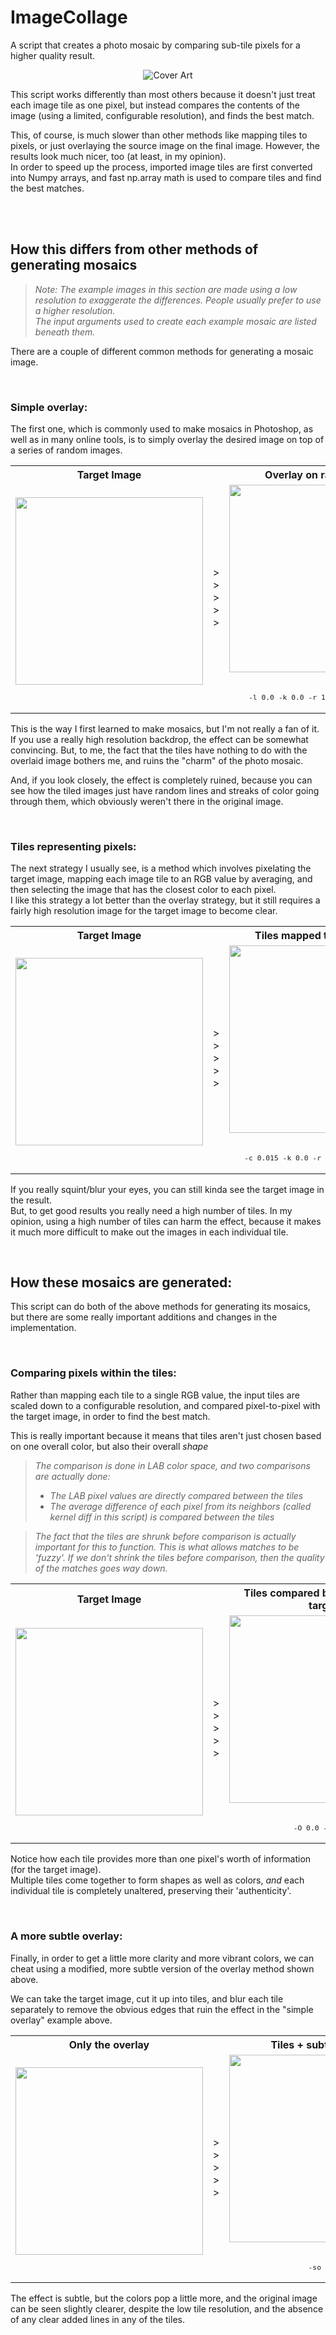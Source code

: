 # ImageCollage

A script that creates a photo mosaic by comparing sub-tile pixels for a higher quality result.

<p align="center">
  <img src="misc/images/cover.jpg" alt="Cover Art"/>
</p>

This script works differently than most others because it doesn't just treat each image tile as one pixel, but instead compares the contents of the image (using a limited, configurable resolution), and finds the best match.

This, of course, is much slower than other methods like mapping tiles to pixels, or just overlaying the source image on the final image. However, the results look much nicer, too (at least, in my opinion).  
In order to speed up the process, imported image tiles are first converted into Numpy arrays, and fast np.array math is used to compare tiles and find the best matches.

<br/><br/>

## How this differs from other methods of generating mosaics

> **Note:* The example images in this section are made using a low resolution to exaggerate the differences. People usually prefer to use a higher resolution.*  
> *The input arguments used to create each example mosaic are listed beneath them.*

There are a couple of different common methods for generating a mosaic image.  

<br/>

### Simple overlay:

The first one, which is commonly used to make mosaics in Photoshop, as well as in many online tools, is to simply overlay the desired image on top of a series of random images.  

<table>
  <tr>
    <th>Target Image</th>
    <th></th>
    <th>Overlay on random tiles</th>
  </tr>
  <tr>
    <td align=center>
      <img src="misc\images\example_image.jpg" height=300 > <br/>&nbsp
    </td>
    <td>></br>></br>></br>></br>></td>
    <td align=center>
      <img src="misc\images\collage_16x16_l0.0_k0.0_r1.0_O1.0_so0.0.jpg" height=300> 
      <br/><br/><sup>

`-l 0.0 -k 0.0 -r 1.0 -O 1.0 -so 0.0`

</sup></td>
  </tr>
</table>

This is the way I first learned to make mosaics, but I'm not really a fan of it.  
If you use a really high resolution backdrop, the effect can be somewhat convincing. But, to me, the fact that the tiles have nothing to do with the overlaid image bothers me, and ruins the "charm" of the photo mosaic.  

And, if you look closely, the effect is completely ruined, because you can see how the tiled images just have random lines and streaks of color going through them, which obviously weren't there in the original image.

<br/>


### Tiles representing pixels:

The next strategy I usually see, is a method which involves pixelating the target image, mapping each image tile to an RGB value by averaging, and then selecting the image that has the closest color to each pixel.  
I like this strategy a lot better than the overlay strategy, but it still requires a fairly high resolution image for the target image to become clear.


<table>
  <tr>
    <th>Target Image</th>
    <th></th>
    <th>Tiles mapped to RGB values</th>
  </tr>
  <tr>
    <td align=center>
      <img src="misc\images\example_image.jpg" height=300 > <br/>&nbsp
    </td>
    <td>></br>></br>></br>></br>></td>
    <td align=center>
      <img src="misc\images\collage_16x16_c0.015_k0.0_r0.0_O0.0_so0.0.jpg" height=300> 
      <br/><br/><sup>

`-c 0.015 -k 0.0 -r 0.0 -O 0.0 -so 0.0`

</sup></td>
  </tr>
</table>

If you really squint/blur your eyes, you can still kinda see the target image in the result.  
But, to get good results you really need a high number of tiles. In my opinion, using a high number of tiles can harm the effect, because it makes it much more difficult to make out the images in each individual tile.

<br/>




## How these mosaics are generated:

This script can do both of the above methods for generating its mosaics, but there are some really important additions and changes in the implementation.

<br/>



### Comparing pixels within the tiles:
Rather than mapping each tile to a single RGB value, the input tiles are scaled down to a configurable resolution, and compared pixel-to-pixel with the target image, in order to find the best match.

This is really important because it means that tiles aren't just chosen based on one overall color, but also their overall *shape*

> *The comparison is done in LAB color space, and two comparisons are actually done:*  
> - *The LAB pixel values are directly compared between the tiles*  
> - *The average difference of each pixel from its neighbors (called kernel diff in this script) is compared between the tiles*

> *The fact that the tiles are shrunk before comparison is actually important for this to function. This is what allows matches to be 'fuzzy'. If we don't shrink the tiles before comparison, then the quality of the matches goes way down.*

<table>
  <tr>
    <th>Target Image</th>
    <th></th>
    <th>Tiles compared by pixel with the target</th>
  </tr>
  <tr>
    <td align=center>
      <img src="misc\images\example_image.jpg" height=300 > <br/>&nbsp
    </td>
    <td>></br>></br>></br>></br>></td>
    <td align=center>
      <img src="misc\images\collage_16x16_O0.0_so0.0.jpg" height=300> 
      <br/><br/><sup>

`-O 0.0 -so 0.0`

</sup></td>
  </tr>
</table>

Notice how each tile provides more than one pixel's worth of information (for the target image).  
Multiple tiles come together to form shapes as well as colors, *and* each individual tile is completely unaltered, preserving their 'authenticity'.


<br/>



### A more subtle overlay:
Finally, in order to get a little more clarity and more vibrant colors, we can cheat using a modified, more subtle version of the overlay method shown above.

We can take the target image, cut it up into tiles, and blur each tile separately to remove the obvious edges that ruin the effect in the "simple overlay" example above.

<table>
  <tr>
    <th>Only the overlay</th>
    <th></th>
    <th>Tiles + subtle overlay</th>
  </tr>
  <tr>
    <td align=center>
      <img src="misc\images\collage_16x16_l0.0_k0.0_r0.0_O0.0_so1.0.jpg" height=300 > <br/>&nbsp
    </td>
    <td>></br>></br>></br>></br>></td>
    <td align=center>
      <img src="misc\images\collage_16x16_so0.6.jpg" height=300> 
      <br/><br/><sup>

`-so 0.6`

</sup></td>
  </tr>
</table>

The effect is subtle, but the colors pop a little more, and the original image can be seen slightly clearer, despite the low tile resolution, and the absence of any clear added lines in any of the tiles.
